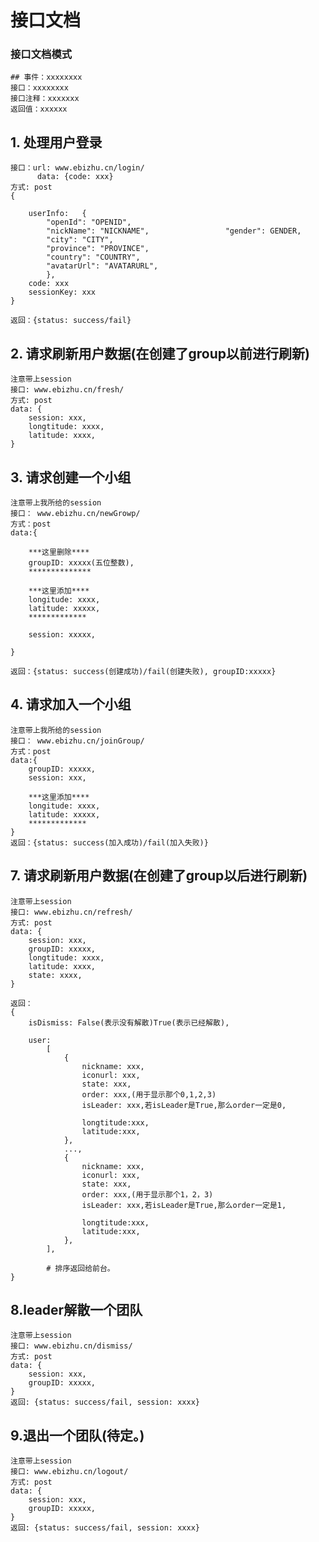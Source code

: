 # 接口文档

### 接口文档模式
	## 事件：xxxxxxxx
	接口：xxxxxxxx
	接口注释：xxxxxxx	
	返回值：xxxxxx

## 1. 处理用户登录
	接口：url: www.ebizhu.cn/login/
		  data: {code: xxx}
	方式: post
	{

		userInfo:	{
		    "openId": "OPENID",
		    "nickName": "NICKNAME",			    	"gender": GENDER,
		    "city": "CITY",
		    "province": "PROVINCE",
		    "country": "COUNTRY",
		    "avatarUrl": "AVATARURL",
			},
		code: xxx
		sessionKey: xxx
	}
		  
	返回：{status: success/fail}



## 2. 请求刷新用户数据(在创建了group以前进行刷新)
	注意带上session
	接口: www.ebizhu.cn/fresh/
	方式: post
	data: {
		session: xxx,
		longtitude: xxxx,
		latitude: xxxx,
	}
	
	
	
	
## 3. 请求创建一个小组
	注意带上我所给的session
	接口： www.ebizhu.cn/newGrowp/
	方式：post
	data:{
	
		***这里删除****
		groupID: xxxxx(五位整数),
		**************
		
		***这里添加****
		longitude: xxxx,
		latitude: xxxxx,
		*************
		
		session: xxxxx,
		
	}
	
	返回：{status: success(创建成功)/fail(创建失败), groupID:xxxxx}
	
	
## 4. 请求加入一个小组
	注意带上我所给的session
	接口： www.ebizhu.cn/joinGroup/
	方式：post
	data:{
		groupID: xxxxx,
		session: xxx,
		
		***这里添加****
		longitude: xxxx,
		latitude: xxxxx,
		*************
	}
	返回：{status: success(加入成功)/fail(加入失败)}
	
	
## 7. 请求刷新用户数据(在创建了group以后进行刷新)
	注意带上session
	接口: www.ebizhu.cn/refresh/
	方式: post
	data: {
		session: xxx,
		groupID: xxxxx,
		longtitude: xxxx,
		latitude: xxxx,
		state: xxxx,
	}
	
	返回：
	{
		isDismiss: False(表示没有解散)True(表示已经解散),
		
		user:
			[
				{
					nickname: xxx,
					iconurl: xxx,
					state: xxx,
					order: xxx,(用于显示那个0,1,2,3)
					isLeader: xxx,若isLeader是True,那么order一定是0,
					
					longtitude:xxx,
					latitude:xxx,
				},
				...,
				{
					nickname: xxx,
					iconurl: xxx,
					state: xxx,
					order: xxx,(用于显示那个1，2，3)
					isLeader: xxx,若isLeader是True,那么order一定是1,
					
					longtitude:xxx,
					latitude:xxx,
				},
			],
			
			# 排序返回给前台。
	}
	
	
	
	
## 8.leader解散一个团队
	注意带上session
	接口: www.ebizhu.cn/dismiss/
	方式: post
	data: {
		session: xxx,
		groupID: xxxxx,
	}
	返回: {status: success/fail, session: xxxx}
	
## 9.退出一个团队(待定。)
	注意带上session
	接口: www.ebizhu.cn/logout/
	方式: post
	data: {
		session: xxx,
		groupID: xxxxx,
	}
	返回: {status: success/fail, session: xxxx}
	
	
